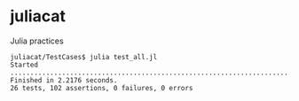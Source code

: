 juliacat
========

Julia practices

  	juliacat/TestCases$ julia test_all.jl
    Started
    ......................................................................................................
    Finished in 2.2176 seconds.
    26 tests, 102 assertions, 0 failures, 0 errors
